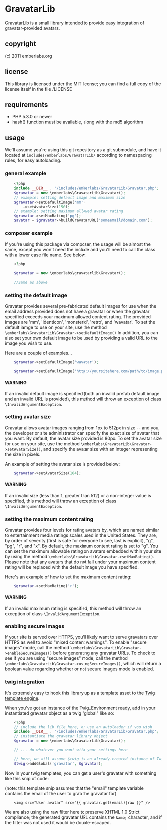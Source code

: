 # GravatarLib

GravatarLib is a small library intended to provide easy integration of gravatar-provided avatars.

## copyright

(c) 2011 emberlabs.org

## license

This library is licensed under the MIT license; you can find a full copy of the license itself in the file /LICENSE

## requirements

* PHP 5.3.0 or newer
* hash() function must be available, along with the md5 algorithm

## usage

We'll assume you're using this git repository as a git submodule, and have it located at `includes/emberlabs/GravatarLib/` according to namespacing rules, for easy autoloading.

### general example

``` php
	<?php
	include __DIR__ . '/includes/emberlabs/GravatarLib/Gravatar.php';
    $gravatar = new \emberlabs\GravatarLib\Gravatar();
	// example: setting default image and maximum size
	$gravatar->setDefaultImage('mm')
		->setAvatarSize(150);
	// example: setting maximum allowed avatar rating
	$gravatar->setMaxRating('pg');
	$avatar = $gravatar->buildGravatarURL('someemail@domain.com');
```

### composer example

If you're using this package via composer, the usage will be almost the same, except you won't need the include and you'll need to call the class with a lower case file name. See below.

``` php
	<?php
	
	$gravatar = new \emberlabs\gravatarlib\Gravatar();
	
	//Same as above

```

### setting the default image

Gravatar provides several pre-fabricated default images for use when the email address provided does not have a gravatar or when the gravatar specified exceeds your maximum allowed content rating.
The provided images are 'mm', 'identicon', 'monsterid', 'retro', and 'wavatar'.  To set the default iamge to use on your site, use the method `\emberlabs\GravatarLib\Gravatar->setDefaultImage()`
In addition, you can also set your own default image to be used by providing a valid URL to the image you wish to use.

Here are a couple of examples...

``` php
	$gravatar->setDefaultImage('wavatar');
```

``` php
	$gravatar->setDefaultImage('http://yoursitehere.com/path/to/image.png');
```



#### WARNING
If an invalid default image is specified (both an invalid prefab default image and an invalid URL is provided), this method will throw an exception of class `\InvalidArgumentException`.

### setting avatar size

Gravatar allows avatar images ranging from 1px to 512px in size -- and you, the developer or site administrator can specify the exact size of avatar that you want.
By default, the avatar size provided is 80px.  To set the avatar size for use on your site, use the method `\emberlabs\GravatarLib\Gravatar->setAvatarSize()`, and specify the avatar size with an integer representing the size in pixels.

An example of setting the avatar size is provided below:

``` php
	$gravatar->setAvatarSize(184);
```



#### WARNING
If an invalid size (less than 1, greater than 512) or a non-integer value is specified, this method will throw an exception of class `\InvalidArgumentException`.

### setting the maximum content rating

Gravatar provides four levels for rating avatars by, which are named similar to entertainment media ratings scales used in the United States.  They are, by order of severity (first is safe for everyone to see, last is explicit), "g", "pg", "r", and "x".
By default, the maximum content rating is set to "g".  You can set the maximum allowable rating on avatars embedded within your site by using the method `\emberlabs\GravatarLib\Gravatar->setMaxRating()`.  Please note that any avatars that do not fall under your maximum content rating will be replaced with the default image you have specified.

Here's an example of how to set the maximum content rating:

``` php
	$gravatar->setMaxRating('r');
```



#### WARNING
If an invalid maximum rating is specified, this method will throw an exception of class `\InvalidArgumentException`.

### enabling secure images

If your site is served over HTTPS, you'll likely want to serve gravatars over HTTPS as well to avoid "mixed content warnings".
To enable "secure images" mode, call the method `\emberlabs\GravatarLib\Gravatar->enableSecureImages()` before generating any gravatar URLs.
To check to see if you are using "secure images" mode, call the method `\emberlabs\GravatarLib\Gravatar->usingSecureImages()`, which will return a boolean value regarding whether or not secure images mode is enabled.

### twig integration

It's extremely easy to hook this library up as a template asset to the [Twig template engine](http://www.twig-project.org/).

When you've got an instance of the Twig_Environment ready, add in your instantiated gravatar object as a twig "global" like so:

``` php
	<?php
	// include the lib file here, or use an autoloader if you wish
	include __DIR__ . '/includes/emberlabs/GravatarLib/Gravatar.php';
	// instantiate the gravatar library object
    $gravatar = new \emberlabs\GravatarLib\Gravatar();

	// ... do whatever you want with your settings here

	// here, we will assume $twig is an already-created instance of Twig_Environment
	$twig->addGlobal('gravatar', $gravatar);
```

Now in your twig templates, you can get a user's gravatar with something like this snip of code:

(note: this template snip assumes that the "email" template variable contains the email of the user to grab the gravatar for)

```
	<img src="User avatar" src="{{ gravatar.get(email)|raw }}" />
```

We are also using the raw filter here to preserve XHTML 1.0 Strict compliance; the generated gravatar URL contains the `&amp;` character, and if the filter was not used it would be double-escaped.
